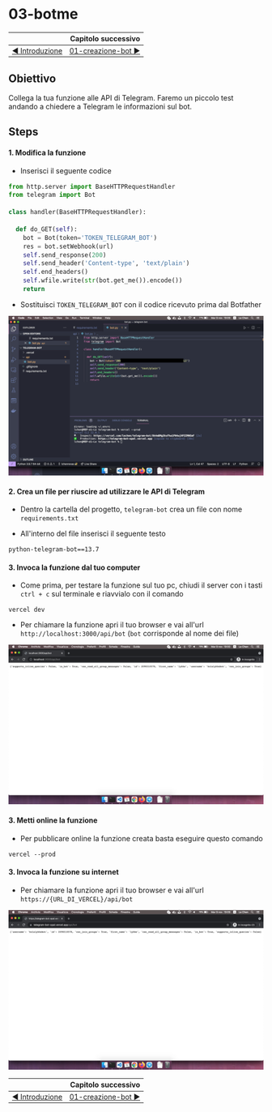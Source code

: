 # 03-botme

|    | Capitolo successivo | 
|:-- | ------------------: |
| [◀︎ Introduzione](https://github.com/voxel-community/2021-telegram-nasa-bot/) | [01-creazione-bot ▶︎]() |

## Obiettivo

Collega la tua funzione alle API di Telegram. Faremo un piccolo test andando a chiedere a Telegram le informazioni sul bot.

## Steps

#### 1. Modifica la funzione

- Inserisci il seguente codice
``` py
from http.server import BaseHTTPRequestHandler
from telegram import Bot

class handler(BaseHTTPRequestHandler):

  def do_GET(self):
    bot = Bot(token='TOKEN_TELEGRAM_BOT')
    res = bot.setWebhook(url)
    self.send_response(200)
    self.send_header('Content-type', 'text/plain')
    self.end_headers()
    self.wfile.write(str(bot.get_me()).encode())
    return
```

- Sostituisci `TOKEN_TELEGRAM_BOT` con il codice ricevuto prima dal Botfather

<kbd>![0-fatherbot-1](../assets/Lessons/8-botme.png)</kbd>

#### 2. Crea un file per riuscire ad utilizzare le API di Telegram

- Dentro la cartella del progetto, `telegram-bot` crea un file con nome `requirements.txt`

- All'interno del file inserisci il seguente testo

```
python-telegram-bot==13.7
```

#### 3. Invoca la funzione dal tuo computer

- Come prima, per testare la funzione sul tuo pc, chiudi il server con i tasti `ctrl + c` sul terminale e riavvialo con il comando
```
vercel dev
```

- Per chiamare la funzione apri il tuo browser e vai all'url `http://localhost:3000/api/bot` (`bot` corrisponde al nome dei file)

<kbd>![0-fatherbot-1](../assets/Lessons/9-browser-dev-bot.png)</kbd>

#### 3. Metti online la funzione
- Per pubblicare online la funzione creata basta eseguire questo comando
```
vercel --prod
```

#### 3. Invoca la funzione su internet

- Per chiamare la funzione apri il tuo browser e vai all'url `https://{URL_DI_VERCEL}/api/bot` 

<kbd>![0-fatherbot-1](../assets/Lessons/10-browser-prod-bot-me.png)</kbd>

|    | Capitolo successivo | 
|:-- | ------------------: |
| [◀︎ Introduzione](https://github.com/voxel-community/2021-telegram-nasa-bot/) | [01-creazione-bot ▶︎]() |